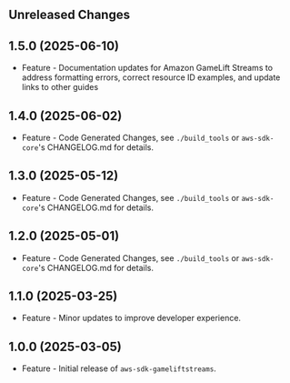 Unreleased Changes
------------------

1.5.0 (2025-06-10)
------------------

* Feature - Documentation updates for Amazon GameLift Streams to address formatting errors, correct resource ID examples, and update links to other guides

1.4.0 (2025-06-02)
------------------

* Feature - Code Generated Changes, see `./build_tools` or `aws-sdk-core`'s CHANGELOG.md for details.

1.3.0 (2025-05-12)
------------------

* Feature - Code Generated Changes, see `./build_tools` or `aws-sdk-core`'s CHANGELOG.md for details.

1.2.0 (2025-05-01)
------------------

* Feature - Code Generated Changes, see `./build_tools` or `aws-sdk-core`'s CHANGELOG.md for details.

1.1.0 (2025-03-25)
------------------

* Feature - Minor updates to improve developer experience.

1.0.0 (2025-03-05)
------------------

* Feature - Initial release of `aws-sdk-gameliftstreams`.

